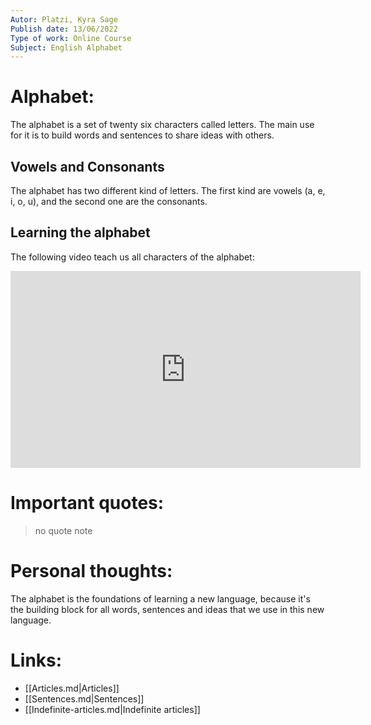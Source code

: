 ```yaml
---
Autor: Platzi, Kyra Sage
Publish date: 13/06/2022
Type of work: Online Course
Subject: English Alphabet
---
```

# Alphabet:
The alphabet is a set of twenty six characters called letters.
The main use for it is to build words and sentences to share ideas
with others.
## Vowels and Consonants
The alphabet has two different kind of letters. The first kind are 
vowels (a, e, i, o, u), and the second one are the consonants.
## Learning the alphabet
The following video teach us all characters of the alphabet:
<iframe width="560" height="315" src="https://www.youtube.com/embed/um3YrKRfsr0?si=Y53TmdxxZXD8wzIh" title="YouTube video player" frameborder="0" allow="accelerometer; autoplay; clipboard-write; encrypted-media; gyroscope; picture-in-picture; web-share" referrerpolicy="strict-origin-when-cross-origin" allowfullscreen></iframe>

# Important quotes:
> no quote note
# Personal thoughts:
The alphabet is the foundations of learning a new language, because
it's the building block for all words, sentences and ideas that we
use in this new language.
# Links:
- [[Articles.md|Articles]]
- [[Sentences.md|Sentences]] 
- [[Indefinite-articles.md|Indefinite articles]]

